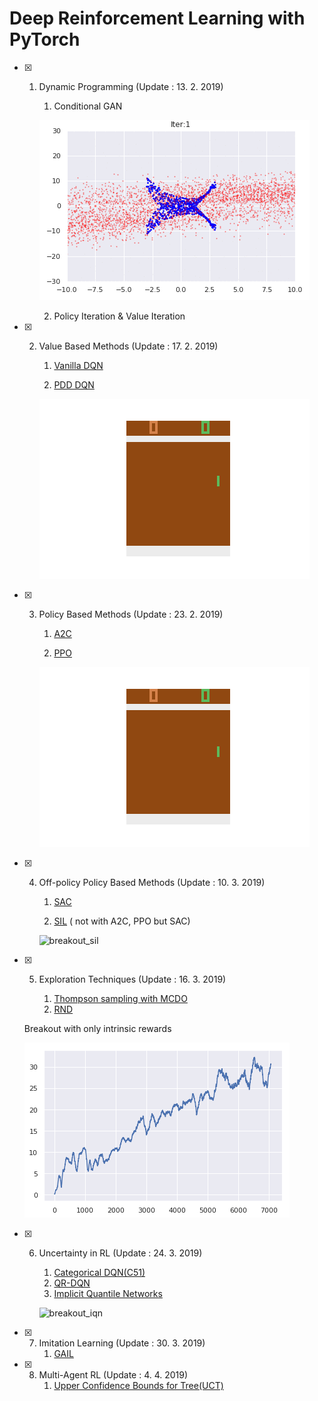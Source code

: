 # Deep Reinforcement Learning with PyTorch

- [x] 1. Dynamic Programming (Update : 13. 2. 2019)

     1. Conditional GAN

     ![cde](./1_Dynamic_Programming/cde_with_gan.gif)

     2. Policy Iteration & Value Iteration
- [x] 2. Value Based Methods (Update : 17. 2. 2019)

     1. [Vanilla DQN](https://www.nature.com/articles/nature14236)

     2. [PDD DQN](https://blog.openai.com/openai-baselines-dqn/)

     ![pong_dqn](./2_Value_Based_Methods/pong_result.gif)
- [x] 3. Policy Based Methods (Update : 23. 2. 2019)

     1. [A2C](https://blog.openai.com/baselines-acktr-a2c/)

     2. [PPO](https://blog.openai.com/openai-baselines-ppo/)

     ![pong_ppo](./3_Policy_Based_Methods/ppo_pong_result.gif)

- [x] 4. Off-policy Policy Based Methods (Update : 10. 3. 2019)

     1. [SAC](https://ai.googleblog.com/2019/01/soft-actor-critic-deep-reinforcement.html)

     2. [SIL](https://arxiv.org/abs/1806.05635) ( not with A2C, PPO but SAC)

     ![breakout_sil](./4_Off-policy_Policy_Based_Methods/ssac_breakout_result.gif)

- [x] 5. Exploration Techniques (Update : 16. 3. 2019)

     1. [Thompson sampling with MCDO](http://mlg.eng.cam.ac.uk/yarin/blog_3d801aa532c1ce.html)
     2. [RND](https://openai.com/blog/reinforcement-learning-with-prediction-based-rewards/)

    Breakout with only intrinsic rewards

    ![breakout_only_intrinsic](./5_Exploration_Techinques/breakout_only_intrinsic.png)

- [x] 6. Uncertainty in RL (Update : 24. 3. 2019)

     1. [Categorical DQN(C51)](https://flyyufelix.github.io/2017/10/24/distributional-bellman.html)
     2. [QR-DQN](https://arxiv.org/pdf/1710.10044)
     3. [Implicit Quantile Networks](https://arxiv.org/pdf/1806.06923)

     ![breakout_iqn](./6_Uncertainty_in_RL/iqn_breakout_result.gif)

- [x] 7. Imitation Learning (Update : 30. 3. 2019)
     1. [GAIL](https://arxiv.org/abs/1606.03476)

- [x] 8. Multi-Agent RL (Update : 4. 4. 2019)
     1. [Upper Confidence Bounds for Tree(UCT)](http://mcts.ai/pubs/mcts-survey-master.pdf)